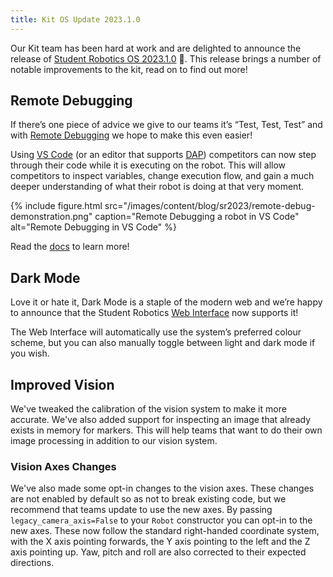 ```yaml
---
title: Kit OS Update 2023.1.0
---
```


Our Kit team has been hard at work and are delighted to announce the release of [Student Robotics OS 2023.1.0](https://studentrobotics.org/docs/kit/brain_board/updates) 🎉. This release brings a number of notable improvements to the kit, read on to find out more!

## Remote Debugging

If there’s one piece of advice we give to our teams it’s “Test, Test, Test” and with [Remote Debugging](https://studentrobotics.org/docs/programming/editors/vscode#remote-debugging) we hope to make this even easier!

Using [VS Code](https://code.visualstudio.com/) (or an editor that supports [DAP](https://microsoft.github.io/debug-adapter-protocol/)) competitors can now step through their code while it is executing on the robot. This will allow competitors to inspect variables, change execution flow, and gain a much deeper understanding of what their robot is doing at that very moment.

{% include figure.html src="/images/content/blog/sr2023/remote-debug-demonstration.png"
           caption="Remote Debugging a robot in VS Code" alt="Remote Debugging in VS Code" %}

Read the [docs](https://studentrobotics.org/docs/programming/editors/vscode#remote-debugging) to learn more!

## Dark Mode

Love it or hate it, Dark Mode is a staple of the modern web and we’re happy to announce that the Student Robotics [Web Interface](https://studentrobotics.org/docs/kit/wifi#using-the-robot-interface) now supports it!

<!-- {% include figure.html src="TODO"
           caption="The web interface in Dark Mode" alt="The Student Robotics Web Interface in Dark Mode" %} -->

The Web Interface will automatically use the system’s preferred colour scheme, but you can also manually toggle between light and dark mode if you wish.

## Improved Vision

We've tweaked the calibration of the vision system to make it more accurate. We've also added support for inspecting an image that already exists in memory for markers. This will help teams that want to do their own image processing in addition to our vision system.

### Vision Axes Changes

We've also made some opt-in changes to the vision axes. These changes are not enabled by default so as not to break existing code, but we recommend that teams update to use the new axes. By passing `legacy_camera_axis=False` to your `Robot` constructor you can opt-in to the new axes. These now follow the standard right-handed coordinate system, with the X axis pointing forwards, the Y axis pointing to the left and the Z axis pointing up. Yaw, pitch and roll are also corrected to their expected directions.
